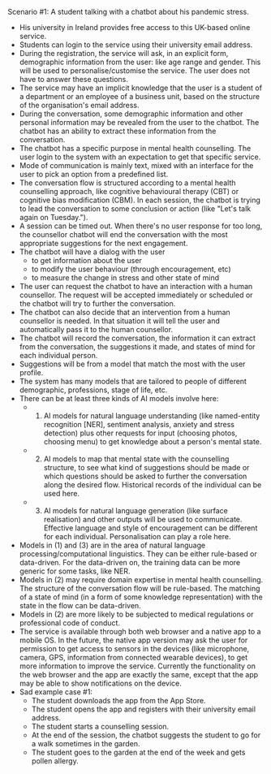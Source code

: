 Scenario #1: A student talking with a chatbot about his pandemic stress.

- His university in Ireland provides free access to this UK-based online service.
- Students can login to the service using their university email address.
- During the registration, the service will ask, in an explicit form, demographic information from the user: like age range and gender. This will be used to personalise/customise the service. The user does not have to answer these questions.
- The service may have an implicit knowledge that the user is a student of a department or an employee of a business unit, based on the structure of the organisation's email address.
- During the conversation, some demographic information and other personal information may be revealed from the user to the chatbot. The chatbot has an ability to extract these information from the conversation.
- The chatbot has a specific purpose in mental health counselling. The user login to the system with an expectation to get that specific service.
- Mode of communication is mainly text, mixed with an interface for the user to pick an option from a predefined list.
- The conversation flow is structured according to a mental health counselling approach, like cognitive behavioural therapy (CBT) or cognitive bias modification (CBM). In each session, the chatbot is trying to lead the conversation to some conclusion or action (like "Let's talk again on Tuesday.").
- A session can be timed out. When there's no user response for too long, the counsellor chatbot will end the conversation with the most appropriate suggestions for the next engagement.
- The chatbot will have a dialog with the user
  - to get information about the user
  - to modify the user behaviour (through encouragement, etc)
  - to measure the change in stress and other state of mind
- The user can request the chatbot to have an interaction with a human counsellor. The request will be accepted immediately or scheduled or the chatbot will try to further the conversation.
- The chatbot can also decide that an intervention from a human counsellor is needed. In that situation it will tell the user and automatically pass it to the human counsellor.
- The chatbot will record the conversation, the information it can extract from the conversation, the suggestions it made, and states of mind for each individual person.
- Suggestions will be from a model that match the most with the user profile.
- The system has many models that are tailored to people of different demographic, professions, stage of life, etc.
- There can be at least three kinds of AI models involve here:
  - 1) AI models for natural language understanding (like named-entity recognition [NER], sentiment analysis, anxiety and stress detection) plus other requests for input (choosing photos, choosing menu) to get knowledge about a person's mental state.
  - 2) AI models to map that mental state with the counselling structure, to see what kind of suggestions should be made or which questions should be asked to further the conversation along the desired flow. Historical records of the individual can be used here.
  - 3) AI models for natural language generation (like surface realisation) and other outputs will be used to communicate. Effective language and style of encouragement can be different for each individual. Personalisation can play a role here.
- Models in (1) and (3) are in the area of natural language processing/computational linguistics. They can be either rule-based or data-driven. For the data-driven on, the training data can be more generic for some tasks, like NER.
- Models in (2) may require domain expertise in mental health counselling. The structure of the conversation flow will be rule-based. The matching of a state of mind (in a form of some knowledge representation) with the state in the flow can be data-driven.
- Models in (2) are more likely to be subjected to medical regulations or professional code of conduct.
- The service is available through both web browser and a native app to a mobile OS. In the future, the native app version may ask the user for permission to get access to sensors in the devices (like microphone, camera, GPS, information from connected wearable devices), to get more information to improve the service. Currently the functionality on the web browser and the app are exactly the same, except that the app may be able to show notifications on the device.
- Sad example case #1:
  - The student downloads the app from the App Store.
  - The student opens the app and registers with their university email address.
  - The student starts a counselling session.
  - At the end of the session, the chatbot suggests the student to go for a walk sometimes in the garden.
  - The student goes to the garden at the end of the week and gets pollen allergy.

